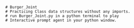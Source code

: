     # Burger_Joint
    # Practicing Class data structures without any imports.
    # run Burger_Joint.py in a python terminal to play
    # Interactive prompt agent in your python window.
